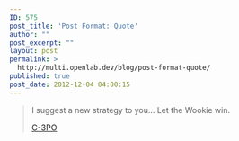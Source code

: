 ```yaml
---
ID: 575
post_title: 'Post Format: Quote'
author: ""
post_excerpt: ""
layout: post
permalink: >
  http://multi.openlab.dev/blog/post-format-quote/
published: true
post_date: 2012-12-04 04:00:15
---
```

<blockquote>I suggest a new strategy to you... Let the Wookie win.

<a title="Let The Wookie Win" href="http://www.youtube.com/watch?feature=player_detailpage&amp;v=mO6M4ngKRp0#t=30s" target="_blank">C-3PO</a></blockquote>